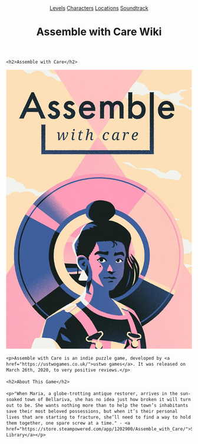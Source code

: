 <!DOCTYPE html>
<html lang="en">
<head>
	<title>Assemble with Care Wiki</title>
	<link rel="stylesheet" href="final.css">
</head>
<body>
	<header>
        <nav>
		<a href="level.select.html">Levels</a>
		<a href="character.select.html">Characters</a>
		<a href="location.select.html">Locations</a>
		<a href="soundtrack.html">Soundtrack</a>
	</nav>
	<h1>Assemble with Care Wiki</h1>
	</header>
</body>
<article>
 
	<h2>Assemble with Care</h2>

 <aside>
	 <img src="/Images/titleimage.jpg" alt="Assemble with Care">
</aside>
	
	<p>Assemble with Care is an indie puzzle game, developed by <a href="https://ustwogames.co.uk/">ustwo games</a>. It was released on March 26th, 2020, to very positive reviews.</p>
	
	<h2>About This Game</h2>
	
	<p>"When Maria, a globe-trotting antique restorer, arrives in the sun-soaked town of Bellariva, she has no idea just how broken it will turn out to be. She wants nothing more than to help the town’s inhabitants save their most beloved possessions, but when it’s their personal lives that are starting to fracture, she’ll need to find a way to hold them together, one spare screw at a time." - <a href="https://store.steampowered.com/app/1202900/Assemble_with_Care/">Steam Library</a></p>

</article>
</body>